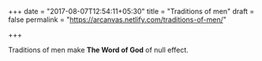 +++
date = "2017-08-07T12:54:11+05:30"
title = "Traditions of men"
draft = false
permalink = "https://arcanvas.netlify.com/traditions-of-men/"

+++

Traditions of men make **The Word of God** of null effect.
